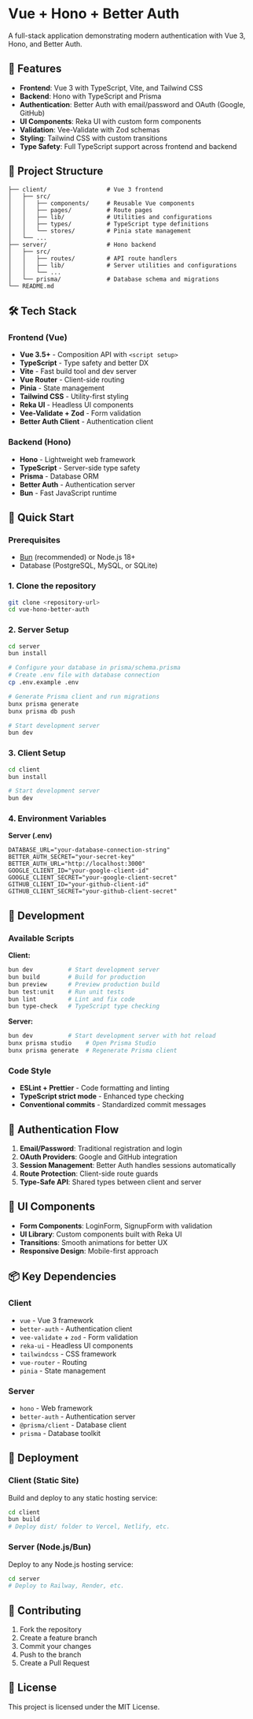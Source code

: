 # Vue + Hono + Better Auth

A full-stack application demonstrating modern authentication with Vue 3, Hono, and Better Auth.

## 🚀 Features

- **Frontend**: Vue 3 with TypeScript, Vite, and Tailwind CSS
- **Backend**: Hono with TypeScript and Prisma
- **Authentication**: Better Auth with email/password and OAuth (Google, GitHub)
- **UI Components**: Reka UI with custom form components
- **Validation**: Vee-Validate with Zod schemas
- **Styling**: Tailwind CSS with custom transitions
- **Type Safety**: Full TypeScript support across frontend and backend

## 📁 Project Structure

```
├── client/                 # Vue 3 frontend
│   ├── src/
│   │   ├── components/     # Reusable Vue components
│   │   ├── pages/          # Route pages
│   │   ├── lib/            # Utilities and configurations
│   │   ├── types/          # TypeScript type definitions
│   │   └── stores/         # Pinia state management
│   └── ...
├── server/                 # Hono backend
│   ├── src/
│   │   ├── routes/         # API route handlers
│   │   ├── lib/            # Server utilities and configurations
│   │   └── ...
│   └── prisma/             # Database schema and migrations
└── README.md
```

## 🛠️ Tech Stack

### Frontend (Vue)
- **Vue 3.5+** - Composition API with `<script setup>`
- **TypeScript** - Type safety and better DX
- **Vite** - Fast build tool and dev server
- **Vue Router** - Client-side routing
- **Pinia** - State management
- **Tailwind CSS** - Utility-first styling
- **Reka UI** - Headless UI components
- **Vee-Validate + Zod** - Form validation
- **Better Auth Client** - Authentication client

### Backend (Hono)
- **Hono** - Lightweight web framework
- **TypeScript** - Server-side type safety
- **Prisma** - Database ORM
- **Better Auth** - Authentication server
- **Bun** - Fast JavaScript runtime

## 🚀 Quick Start

### Prerequisites
- [Bun](https://bun.sh/) (recommended) or Node.js 18+
- Database (PostgreSQL, MySQL, or SQLite)

### 1. Clone the repository
```bash
git clone <repository-url>
cd vue-hono-better-auth
```

### 2. Server Setup
```bash
cd server
bun install

# Configure your database in prisma/schema.prisma
# Create .env file with database connection
cp .env.example .env

# Generate Prisma client and run migrations
bunx prisma generate
bunx prisma db push

# Start development server
bun dev
```

### 3. Client Setup
```bash
cd client
bun install

# Start development server
bun dev
```

### 4. Environment Variables

**Server (.env)**
```env
DATABASE_URL="your-database-connection-string"
BETTER_AUTH_SECRET="your-secret-key"
BETTER_AUTH_URL="http://localhost:3000"
GOOGLE_CLIENT_ID="your-google-client-id"
GOOGLE_CLIENT_SECRET="your-google-client-secret"
GITHUB_CLIENT_ID="your-github-client-id"
GITHUB_CLIENT_SECRET="your-github-client-secret"
```

## 🎯 Development

### Available Scripts

**Client:**
```bash
bun dev          # Start development server
bun build        # Build for production
bun preview      # Preview production build
bun test:unit    # Run unit tests
bun lint         # Lint and fix code
bun type-check   # TypeScript type checking
```

**Server:**
```bash
bun dev          # Start development server with hot reload
bunx prisma studio    # Open Prisma Studio
bunx prisma generate  # Regenerate Prisma client
```

### Code Style
- **ESLint + Prettier** - Code formatting and linting
- **TypeScript strict mode** - Enhanced type checking
- **Conventional commits** - Standardized commit messages

## 🔐 Authentication Flow

1. **Email/Password**: Traditional registration and login
2. **OAuth Providers**: Google and GitHub integration
3. **Session Management**: Better Auth handles sessions automatically
4. **Route Protection**: Client-side route guards
5. **Type-Safe API**: Shared types between client and server

## 🎨 UI Components

- **Form Components**: LoginForm, SignupForm with validation
- **UI Library**: Custom components built with Reka UI
- **Transitions**: Smooth animations for better UX
- **Responsive Design**: Mobile-first approach

## 📦 Key Dependencies

### Client
- `vue` - Vue 3 framework
- `better-auth` - Authentication client
- `vee-validate` + `zod` - Form validation
- `reka-ui` - Headless UI components
- `tailwindcss` - CSS framework
- `vue-router` - Routing
- `pinia` - State management

### Server
- `hono` - Web framework
- `better-auth` - Authentication server
- `@prisma/client` - Database client
- `prisma` - Database toolkit

## 🚀 Deployment

### Client (Static Site)
Build and deploy to any static hosting service:
```bash
cd client
bun build
# Deploy dist/ folder to Vercel, Netlify, etc.
```

### Server (Node.js/Bun)
Deploy to any Node.js hosting service:
```bash
cd server
# Deploy to Railway, Render, etc.
```

## 🤝 Contributing

1. Fork the repository
2. Create a feature branch
3. Commit your changes
4. Push to the branch
5. Create a Pull Request

## 📄 License

This project is licensed under the MIT License.